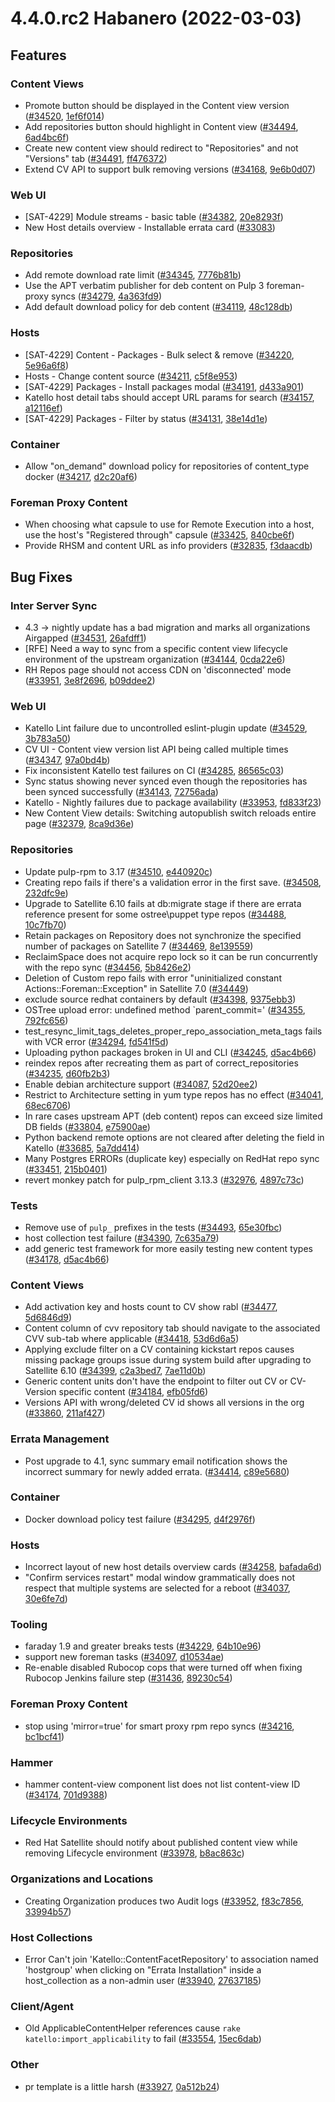 # 4.4.0.rc2 Habanero (2022-03-03)

## Features

### Content Views
 * Promote button should be displayed in the Content view version ([#34520](https://projects.theforeman.org/issues/34520), [1ef6f014](https://github.com/Katello/katello.git/commit/1ef6f0140d1835e981eae792a000ebe4f59d8bf1))
 * Add repositories button should highlight in Content view ([#34494](https://projects.theforeman.org/issues/34494), [6ad4bc6f](https://github.com/Katello/katello.git/commit/6ad4bc6feb55d45fba938abbdb6ceb50320010b4))
 * Create new content view should redirect to "Repositories" and not "Versions" tab ([#34491](https://projects.theforeman.org/issues/34491), [ff476372](https://github.com/Katello/katello.git/commit/ff476372ba70dc3c8f991cac5bcccf5a35e0d7c2))
 * Extend CV API to support bulk removing versions ([#34168](https://projects.theforeman.org/issues/34168), [9e6b0d07](https://github.com/Katello/katello.git/commit/9e6b0d07ef198f7a0d55399e536844cb0908150b))

### Web UI
 * [SAT-4229] Module streams - basic table ([#34382](https://projects.theforeman.org/issues/34382), [20e8293f](https://github.com/Katello/katello.git/commit/20e8293fb58fb2a9a9ef43b7fdd37a78103d558a))
 * New Host details overview - Installable errata card ([#33083](https://projects.theforeman.org/issues/33083))

### Repositories
 * Add remote download rate limit ([#34345](https://projects.theforeman.org/issues/34345), [7776b81b](https://github.com/Katello/katello.git/commit/7776b81ba39ded5eee3d7cc60dd793640b56132f))
 * Use the APT verbatim publisher for deb content on Pulp 3 foreman-proxy syncs ([#34279](https://projects.theforeman.org/issues/34279), [4a363fd9](https://github.com/Katello/katello.git/commit/4a363fd945d56ad48f6a30446d9c16320819d4a5))
 * Add default download policy for deb content ([#34119](https://projects.theforeman.org/issues/34119), [48c128db](https://github.com/Katello/katello.git/commit/48c128db02a1d9e95a81e371f4d9229ae25ebb5b))

### Hosts
 * [SAT-4229] Content - Packages - Bulk select & remove ([#34220](https://projects.theforeman.org/issues/34220), [5e96a6f8](https://github.com/Katello/katello.git/commit/5e96a6f83e47ce3fe56862bde67d0d0b1c92bcb7))
 * Hosts - Change content source ([#34211](https://projects.theforeman.org/issues/34211), [c5f8e953](https://github.com/Katello/katello.git/commit/c5f8e9532e61f9e5c7ec648decf81660628dd4ba))
 * [SAT-4229] Packages - Install packages modal ([#34191](https://projects.theforeman.org/issues/34191), [d433a901](https://github.com/Katello/katello.git/commit/d433a901c0247b699ff742791367ecd73dd304e5))
 * Katello host detail tabs should accept URL params for search ([#34157](https://projects.theforeman.org/issues/34157), [a12116ef](https://github.com/Katello/katello.git/commit/a12116ef4cb843c87ca9f149b1b573cd14afb03c))
 * [SAT-4229] Packages - Filter by status ([#34131](https://projects.theforeman.org/issues/34131), [38e14d1e](https://github.com/Katello/katello.git/commit/38e14d1e02d73b430ca97fd813c6ac397ac707ee))

### Container
 * Allow "on_demand" download policy for repositories of content_type docker ([#34217](https://projects.theforeman.org/issues/34217), [d2c20af6](https://github.com/Katello/katello.git/commit/d2c20af6911adb02ca9005350a9f2c1ad1f8140b))

### Foreman Proxy Content
 * When choosing what capsule to use for Remote Execution into a host, use the host's "Registered through" capsule ([#33425](https://projects.theforeman.org/issues/33425), [840cbe6f](https://github.com/Katello/katello.git/commit/840cbe6ff546582272ebacf479c25f03c3946c7a))
 * Provide RHSM and content URL as info providers ([#32835](https://projects.theforeman.org/issues/32835), [f3daacdb](https://github.com/Katello/katello.git/commit/f3daacdb4f2cb5d13e11401db708b41a0ed1644d))

## Bug Fixes

### Inter Server Sync
 * 4.3 -> nightly update has a bad migration and marks all organizations Airgapped ([#34531](https://projects.theforeman.org/issues/34531), [26afdff1](https://github.com/Katello/katello.git/commit/26afdff1d4917f7b12316c616b28c572bd79c47e))
 *  [RFE] Need a way to sync from a specific content view lifecycle environment of the upstream organization ([#34144](https://projects.theforeman.org/issues/34144), [0cda22e6](https://github.com/Katello/katello.git/commit/0cda22e6c989d5897bd19b936dead485d7290b73))
 * RH Repos page should not access CDN on 'disconnected' mode ([#33951](https://projects.theforeman.org/issues/33951), [3e8f2696](https://github.com/Katello/katello.git/commit/3e8f26961ff2a84a1de0b5dea197ea49a514d391), [b09ddee2](https://github.com/Katello/katello.git/commit/b09ddee2f2c395c86f2f8c6cc862cc680f9debea))

### Web UI
 * Katello Lint failure due to uncontrolled eslint-plugin update ([#34529](https://projects.theforeman.org/issues/34529), [3b783a50](https://github.com/Katello/katello.git/commit/3b783a50eb2e5ae821ebaa07626e358495389dd5))
 * CV UI -  Content view version list API being called multiple times ([#34347](https://projects.theforeman.org/issues/34347), [97a0bd4b](https://github.com/Katello/katello.git/commit/97a0bd4b93653978a475403b3a1bc3f502922388))
 * Fix inconsistent Katello test failures on CI ([#34285](https://projects.theforeman.org/issues/34285), [86565c03](https://github.com/Katello/katello.git/commit/86565c03d852369fa0fa40106d7340b3a8cee51f))
 * Sync status showing never synced even though the repositories has been synced successfully ([#34143](https://projects.theforeman.org/issues/34143), [72756ada](https://github.com/Katello/katello.git/commit/72756ada8c9382b25e4b03d2aaa5ce3b996077c2))
 * Katello - Nightly failures due to package availability ([#33953](https://projects.theforeman.org/issues/33953), [fd833f23](https://github.com/Katello/katello.git/commit/fd833f23e9a69ee8ba035660c339b6e25c1a6d64))
 * New Content View details: Switching autopublish switch reloads entire page ([#32379](https://projects.theforeman.org/issues/32379), [8ca9d36e](https://github.com/Katello/katello.git/commit/8ca9d36efa44b8f2fa0982b066e7483989407fec))

### Repositories
 * Update pulp-rpm to 3.17 ([#34510](https://projects.theforeman.org/issues/34510), [e440920c](https://github.com/Katello/katello.git/commit/e440920cdaf7383c9d427905bf2115e2684ed3e8))
 * Creating repo fails if there's a validation error in the first save. ([#34508](https://projects.theforeman.org/issues/34508), [232dfc9e](https://github.com/Katello/katello.git/commit/232dfc9e6fc83ddbf13e93c216640ee952229d12))
 * Upgrade to Satellite 6.10 fails at db:migrate stage if there are errata reference present for some ostree\puppet type repos ([#34488](https://projects.theforeman.org/issues/34488), [10c7fb70](https://github.com/Katello/katello.git/commit/10c7fb7083f07d6142ca48f0b8b1061464458e91))
 * Retain packages on Repository does not synchronize the specified number of packages on Satellite 7 ([#34469](https://projects.theforeman.org/issues/34469), [8e139559](https://github.com/Katello/katello.git/commit/8e139559acf5010c163278829b3a06f5369b2c53))
 * ReclaimSpace does not acquire repo lock so it can be run concurrently with the repo sync ([#34456](https://projects.theforeman.org/issues/34456), [5b8426e2](https://github.com/Katello/katello.git/commit/5b8426e20f4b5812375ed416180f2181ec94312a))
 * Deletion of Custom repo fails with error "uninitialized constant Actions::Foreman::Exception" in Satellite 7.0 ([#34449](https://projects.theforeman.org/issues/34449))
 * exclude source redhat containers by default ([#34398](https://projects.theforeman.org/issues/34398), [9375ebb3](https://github.com/Katello/katello.git/commit/9375ebb3f9c9a2ae5a1467ac4c6f937a2d3092c3))
 * OSTree upload error: undefined method `parent_commit=' ([#34355](https://projects.theforeman.org/issues/34355), [792fc656](https://github.com/Katello/katello.git/commit/792fc6561220486873616828dfcba55a316a1712))
 * test_resync_limit_tags_deletes_proper_repo_association_meta_tags fails with VCR error ([#34294](https://projects.theforeman.org/issues/34294), [fd541f5d](https://github.com/Katello/katello.git/commit/fd541f5d384c619e76ce2a4c5533a64ad0d8044f))
 * Uploading python packages broken in UI and CLI ([#34245](https://projects.theforeman.org/issues/34245), [d5ac4b66](https://github.com/Katello/katello.git/commit/d5ac4b66dc4928c681e59a25a3a6f46019b3fb61))
 * reindex repos after recreating them as part of correct_repositories ([#34235](https://projects.theforeman.org/issues/34235), [d60fb2b3](https://github.com/Katello/katello.git/commit/d60fb2b3bc6cc087afec8822cf8ff45cb33b7f6a))
 * Enable debian architecture support ([#34087](https://projects.theforeman.org/issues/34087), [52d20ee2](https://github.com/Katello/katello.git/commit/52d20ee20cf1865bbafb2e5bc3a6d05864217920))
 * Restrict to Architecture setting in yum type repos has no effect ([#34041](https://projects.theforeman.org/issues/34041), [68ec6706](https://github.com/Katello/katello.git/commit/68ec6706a796181c9bc57bc73b75002f616f334e))
 * In rare cases upstream APT (deb content) repos can exceed size limited DB fields ([#33804](https://projects.theforeman.org/issues/33804), [e75900ae](https://github.com/Katello/katello.git/commit/e75900ae6383ed62bf2a2b02039e9eaf46bfb78c))
 * Python backend remote options are not cleared after deleting the field in Katello ([#33685](https://projects.theforeman.org/issues/33685), [5a7dd414](https://github.com/Katello/katello.git/commit/5a7dd4147919010540fc8ea402cc1d072ffc5572))
 * Many Postgres ERRORs (duplicate key) especially on RedHat repo sync ([#33451](https://projects.theforeman.org/issues/33451), [215b0401](https://github.com/Katello/katello.git/commit/215b0401dcdda07ecf300d1751b43c2062f461e3))
 * revert monkey patch for pulp_rpm_client 3.13.3 ([#32976](https://projects.theforeman.org/issues/32976), [4897c73c](https://github.com/Katello/katello.git/commit/4897c73c45f375077b41316e301c44348e5a776e))

### Tests
 * Remove use of `pulp_` prefixes in the tests ([#34493](https://projects.theforeman.org/issues/34493), [65e30fbc](https://github.com/Katello/katello.git/commit/65e30fbc00176964949274400a6613bb308231d3))
 * host collection test failure ([#34390](https://projects.theforeman.org/issues/34390), [7c635a79](https://github.com/Katello/katello.git/commit/7c635a798248703d1c5f4f8bcc99e2c1e60e8a23))
 * add generic test framework for more easily testing new content types ([#34178](https://projects.theforeman.org/issues/34178), [d5ac4b66](https://github.com/Katello/katello.git/commit/d5ac4b66dc4928c681e59a25a3a6f46019b3fb61))

### Content Views
 * Add activation key and hosts count to CV show rabl ([#34477](https://projects.theforeman.org/issues/34477), [5d6846d9](https://github.com/Katello/katello.git/commit/5d6846d96d3a6c6e6ca6d9dfdb7a453f6331d756))
 * Content column of cvv repository tab should navigate to the associated CVV sub-tab where applicable ([#34418](https://projects.theforeman.org/issues/34418), [53d6d6a5](https://github.com/Katello/katello.git/commit/53d6d6a54e528bf5126a6a29dc5e5e76b6ede026))
 * Applying exclude filter on a CV containing kickstart repos causes missing package groups issue during system build after upgrading to Satellite 6.10 ([#34399](https://projects.theforeman.org/issues/34399), [c2a3bed7](https://github.com/Katello/katello.git/commit/c2a3bed7f848717787d204baf361f56a8403fba8), [7ae11d0b](https://github.com/Katello/katello.git/commit/7ae11d0b4d62429c1df09eb8c2db19266d57e254))
 * Generic content units don't have the endpoint to filter out CV or CV-Version specific content ([#34184](https://projects.theforeman.org/issues/34184), [efb05fd6](https://github.com/Katello/katello.git/commit/efb05fd6236b9036a037e0a607c2d45d1fd5a7b9))
 * Versions API with wrong/deleted CV id shows all versions in the org ([#33860](https://projects.theforeman.org/issues/33860), [211af427](https://github.com/Katello/katello.git/commit/211af427cb65d74f8ef4d892d1d29c61a191bd84))

### Errata Management
 * Post upgrade to 4.1, sync summary email notification shows the incorrect summary for newly added errata. ([#34414](https://projects.theforeman.org/issues/34414), [c89e5680](https://github.com/Katello/katello.git/commit/c89e5680bf4c65e5203f9ed0ab1f6e85b313b40c))

### Container
 * Docker download policy test failure ([#34295](https://projects.theforeman.org/issues/34295), [d4f2976f](https://github.com/Katello/katello.git/commit/d4f2976f4d28e574d291dcbb793afa02b7b8a363))

### Hosts
 * Incorrect layout of new host details overview cards ([#34258](https://projects.theforeman.org/issues/34258), [bafada6d](https://github.com/Katello/katello.git/commit/bafada6dd069a3f1715b936cf9d1053a94b06bd9))
 * "Confirm services restart" modal window grammatically does not respect that multiple systems are selected for a reboot ([#34037](https://projects.theforeman.org/issues/34037), [30e6fe7d](https://github.com/Katello/katello.git/commit/30e6fe7d91d6296bb02830e4afaa3f66bee38795))

### Tooling
 * faraday 1.9 and greater breaks tests ([#34229](https://projects.theforeman.org/issues/34229), [64b10e96](https://github.com/Katello/katello.git/commit/64b10e968117c79a441e3f9f1f253605722b2557))
 * support new foreman tasks ([#34097](https://projects.theforeman.org/issues/34097), [d10534ae](https://github.com/Katello/katello.git/commit/d10534ae36aef9843a7a200cf651062d0628e630))
 * Re-enable disabled Rubocop cops that were turned off when fixing Rubocop Jenkins failure step ([#31436](https://projects.theforeman.org/issues/31436), [89230c54](https://github.com/Katello/katello.git/commit/89230c545f5775c347d3bb259cacf89c665e5790))

### Foreman Proxy Content
 * stop using 'mirror=true' for smart proxy rpm repo syncs  ([#34216](https://projects.theforeman.org/issues/34216), [bc1bcf41](https://github.com/Katello/katello.git/commit/bc1bcf41a559006e3ac96b9cb1ef0b24a0be9e19))

### Hammer
 * hammer content-view component list does not list content-view ID ([#34174](https://projects.theforeman.org/issues/34174), [701d9388](https://github.com/Katello/hammer-cli-katello.git/commit/701d938830cc54357bafe19a4be6c857f58cc9dd))

### Lifecycle Environments
 * Red Hat Satellite should notify about published content view while removing Lifecycle environment ([#33978](https://projects.theforeman.org/issues/33978), [b8ac863c](https://github.com/Katello/katello.git/commit/b8ac863c19f28d000ecd503e5cba359639240dd3))

### Organizations and Locations
 * Creating Organization produces two Audit logs ([#33952](https://projects.theforeman.org/issues/33952), [f83c7856](https://github.com/Katello/katello.git/commit/f83c785650bf03d7f2db00e3aabd7faac9448983), [33994b57](https://github.com/Katello/katello.git/commit/33994b57ed3e28a09ed9974fe58108f856287790))

### Host Collections
 * Error Can't join 'Katello::ContentFacetRepository' to association named 'hostgroup' when clicking on "Errata Installation" inside a host_collection as a non-admin user ([#33940](https://projects.theforeman.org/issues/33940), [27637185](https://github.com/Katello/katello.git/commit/276371854df4323200b9b9414a9f7fea36fe5162))

### Client/Agent
 * Old ApplicableContentHelper references cause `rake katello:import_applicability` to fail ([#33554](https://projects.theforeman.org/issues/33554), [15ec6dab](https://github.com/Katello/katello.git/commit/15ec6dab54333667ed1a98b3556445f2b56ce57f))

### Other
 * pr template is a little harsh ([#33927](https://projects.theforeman.org/issues/33927), [0a512b24](https://github.com/Katello/katello.git/commit/0a512b242eaa92c03bb0c0d956b88f61c6c88e68))
